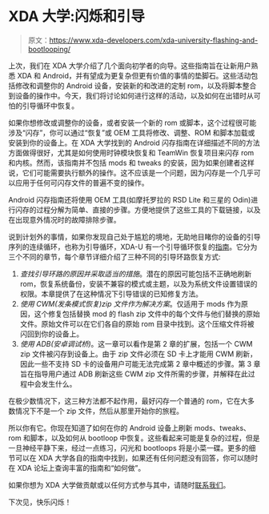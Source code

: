 # XDA 大学:闪烁和引导

> 原文：<https://www.xda-developers.com/xda-university-flashing-and-bootlooping/>

上次，我们在 XDA 大学介绍了几个面向初学者的向导。这些指南旨在让新用户熟悉 XDA 和 Android，并有望成为更复杂但更有价值的事情的垫脚石。这些活动包括修改和调整你的 Android 设备，安装新的和改进的定制 rom，以及将脚本整合到设备的操作中。今天，我们将讨论如何进行这样的活动，以及如何在出错时从可怕的引导循环中恢复。

如果你想修改或调整你的设备，或者安装一个新的 rom 或脚本，这个过程很可能涉及“闪存”，你可以通过“恢复”或 OEM 工具将修改、调整、ROM 和脚本加载或安装到你的设备上。在 XDA 大学找到的 Android 闪存指南在详细描述不同的方法方面做得很好，尤其是如何使用时钟模块恢复和 TeamWin 恢复项目来闪存 rom 和内核。然而，该指南并不包括 mods 和 tweaks 的安装，因为如果创建者这样说，它们可能需要执行额外的操作。这不应该是一个问题，因为闪存是一个几乎可以应用于任何可闪存文件的普遍不变的操作。

Android 闪存指南还将使用 OEM 工具(如摩托罗拉的 RSD Lite 和三星的 Odin)进行闪存的过程分解为简单、直接的步骤。方便地提供了这些工具的下载链接，以及在出现意外情况时的故障排除步骤。

说到计划外的事情，如果你发现自己处于尴尬的境地，无助地目睹你的设备的引导序列的连续循环，也称为引导循环，XDA-U 有一个引导循环恢复的[指南](http://xda-university.com/as-a-user/how-to-recover-from-a-bootloop)。它分为三个不同的章节，每个章节详细介绍了三种不同的引导环路恢复方式:

1.  *查找引导环路的原因并采取适当的措施*。潜在的原因可能包括不正确地刷新 rom，恢复系统备份，安装不兼容的模式或主题，以及为系统文件设置错误的权限。本章提供了在这种情况下引导错误的已知修复方法。
2.  *使用 CWM(发条模式恢复)zip 文件作为解决方案*。仅适用于 mods 作为原因，这个修复包括替换 mod 的 flash zip 文件中的每个文件与他们替换的原始文件。原始文件可以在它们各自的原始 rom 目录中找到。这个压缩文件将被闪回到你的设备上。
3.  *使用 ADB(安卓调试桥)*。这一章可以看作是第 2 章的扩展，包括一个 CWM zip 文件被闪存到设备上。由于 zip 文件必须在 SD 卡上才能用 CWM 刷新，因此一些不支持 SD 卡的设备用户可能无法完成第 2 章中概述的步骤。第 3 章旨在指导用户通过 ADB 刷新这些 CWM zip 文件所需的步骤，并解释在此过程中会发生什么。

在极少数情况下，这三种方法都不起作用，最好闪存一个普通的 rom，它在大多数情况下不是一个 zip 文件，然后从那里开始你的旅程。

所以你有它。你现在知道了如何在你的 Android 设备上刷新 mods、tweaks、rom 和脚本，以及如何从 bootloop 中恢复。这些看起来可能是复杂的过程，但是一旦神经平静下来，经过一点练习，闪光和 bootloops 将是小菜一碟。更多的细节可以在 XDA 大学各自的指南中找到，如果还有任何问题没有回答，你可以随时在 XDA 论坛上查询丰富的指南和“如何做”。

如果你想为 XDA 大学做贡献或以任何方式参与其中，请随时[联系我们](http://xda-university.com/get-involved)。

下次见，快乐闪烁！